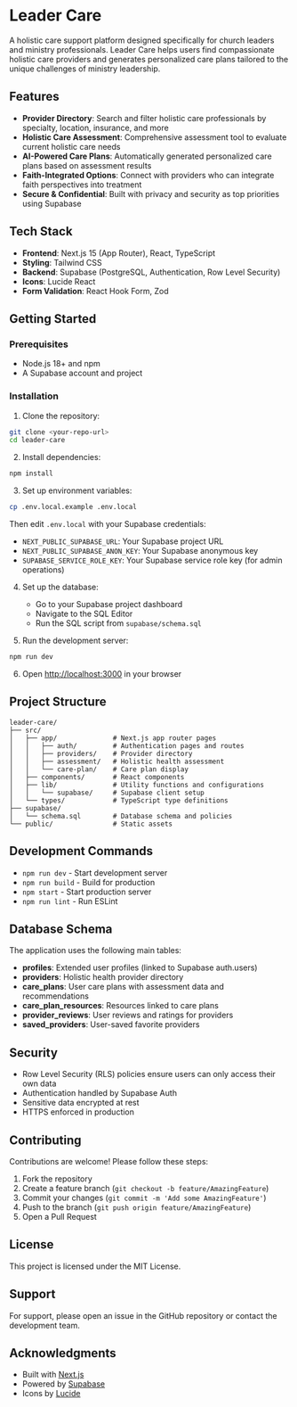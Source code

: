 # Leader Care

A holistic care support platform designed specifically for church leaders and ministry professionals. Leader Care helps users find compassionate holistic care providers and generates personalized care plans tailored to the unique challenges of ministry leadership.

## Features

- **Provider Directory**: Search and filter holistic care professionals by specialty, location, insurance, and more
- **Holistic Care Assessment**: Comprehensive assessment tool to evaluate current holistic care needs
- **AI-Powered Care Plans**: Automatically generated personalized care plans based on assessment results
- **Faith-Integrated Options**: Connect with providers who can integrate faith perspectives into treatment
- **Secure & Confidential**: Built with privacy and security as top priorities using Supabase

## Tech Stack

- **Frontend**: Next.js 15 (App Router), React, TypeScript
- **Styling**: Tailwind CSS
- **Backend**: Supabase (PostgreSQL, Authentication, Row Level Security)
- **Icons**: Lucide React
- **Form Validation**: React Hook Form, Zod

## Getting Started

### Prerequisites

- Node.js 18+ and npm
- A Supabase account and project

### Installation

1. Clone the repository:
```bash
git clone <your-repo-url>
cd leader-care
```

2. Install dependencies:
```bash
npm install
```

3. Set up environment variables:
```bash
cp .env.local.example .env.local
```

Then edit `.env.local` with your Supabase credentials:
- `NEXT_PUBLIC_SUPABASE_URL`: Your Supabase project URL
- `NEXT_PUBLIC_SUPABASE_ANON_KEY`: Your Supabase anonymous key
- `SUPABASE_SERVICE_ROLE_KEY`: Your Supabase service role key (for admin operations)

4. Set up the database:
   - Go to your Supabase project dashboard
   - Navigate to the SQL Editor
   - Run the SQL script from `supabase/schema.sql`

5. Run the development server:
```bash
npm run dev
```

6. Open [http://localhost:3000](http://localhost:3000) in your browser

## Project Structure

```
leader-care/
├── src/
│   ├── app/              # Next.js app router pages
│   │   ├── auth/         # Authentication pages and routes
│   │   ├── providers/    # Provider directory
│   │   ├── assessment/   # Holistic health assessment
│   │   └── care-plan/    # Care plan display
│   ├── components/       # React components
│   ├── lib/              # Utility functions and configurations
│   │   └── supabase/     # Supabase client setup
│   └── types/            # TypeScript type definitions
├── supabase/
│   └── schema.sql        # Database schema and policies
└── public/               # Static assets
```

## Development Commands

- `npm run dev` - Start development server
- `npm run build` - Build for production
- `npm start` - Start production server
- `npm run lint` - Run ESLint

## Database Schema

The application uses the following main tables:

- **profiles**: Extended user profiles (linked to Supabase auth.users)
- **providers**: Holistic health provider directory
- **care_plans**: User care plans with assessment data and recommendations
- **care_plan_resources**: Resources linked to care plans
- **provider_reviews**: User reviews and ratings for providers
- **saved_providers**: User-saved favorite providers

## Security

- Row Level Security (RLS) policies ensure users can only access their own data
- Authentication handled by Supabase Auth
- Sensitive data encrypted at rest
- HTTPS enforced in production

## Contributing

Contributions are welcome! Please follow these steps:

1. Fork the repository
2. Create a feature branch (`git checkout -b feature/AmazingFeature`)
3. Commit your changes (`git commit -m 'Add some AmazingFeature'`)
4. Push to the branch (`git push origin feature/AmazingFeature`)
5. Open a Pull Request

## License

This project is licensed under the MIT License.

## Support

For support, please open an issue in the GitHub repository or contact the development team.

## Acknowledgments

- Built with [Next.js](https://nextjs.org/)
- Powered by [Supabase](https://supabase.com/)
- Icons by [Lucide](https://lucide.dev/)
